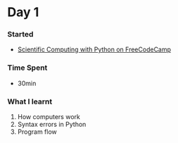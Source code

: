 # Day 1
### Started
- [Scientific Computing with Python on FreeCodeCamp](https://www.freecodecamp.org/learn/scientific-computing-with-python)

### Time Spent
- 30min

### What I learnt
1. How computers work
2. Syntax errors in Python
3. Program flow

